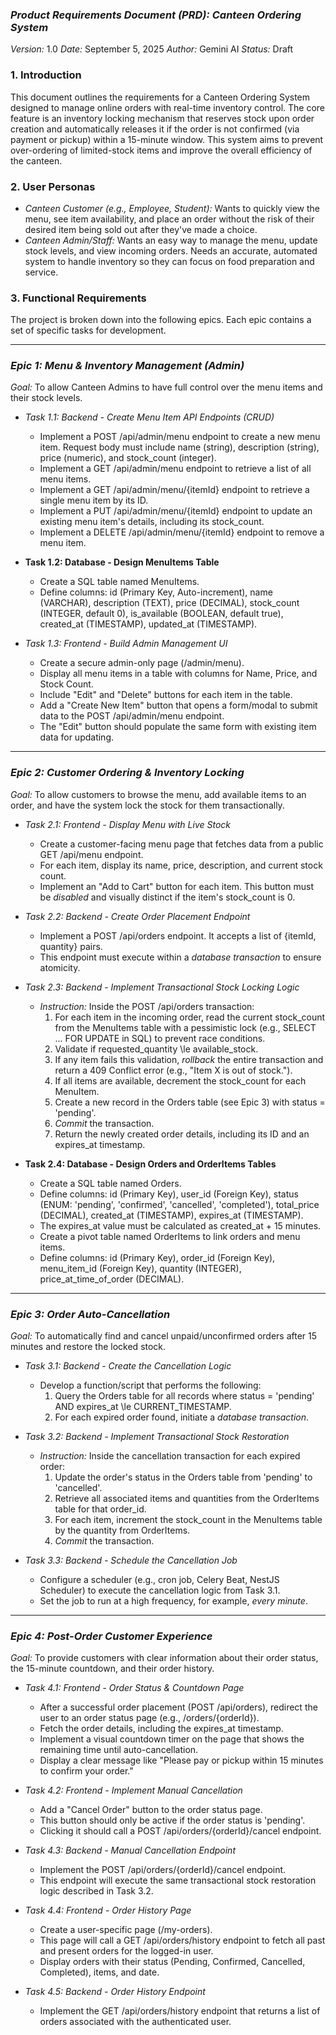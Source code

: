 ### *Product Requirements Document (PRD): Canteen Ordering System*

*Version:* 1.0
*Date:* September 5, 2025
*Author:* Gemini AI
*Status:* Draft

### 1. Introduction

This document outlines the requirements for a Canteen Ordering System designed to manage online orders with real-time inventory control. The core feature is an inventory locking mechanism that reserves stock upon order creation and automatically releases it if the order is not confirmed (via payment or pickup) within a 15-minute window. This system aims to prevent over-ordering of limited-stock items and improve the overall efficiency of the canteen.

### 2. User Personas

* *Canteen Customer (e.g., Employee, Student):* Wants to quickly view the menu, see item availability, and place an order without the risk of their desired item being sold out after they've made a choice.
* *Canteen Admin/Staff:* Wants an easy way to manage the menu, update stock levels, and view incoming orders. Needs an accurate, automated system to handle inventory so they can focus on food preparation and service.

### 3. Functional Requirements

The project is broken down into the following epics. Each epic contains a set of specific tasks for development.

---

### *Epic 1: Menu & Inventory Management (Admin)*

*Goal:* To allow Canteen Admins to have full control over the menu items and their stock levels.

* *Task 1.1: Backend - Create Menu Item API Endpoints (CRUD)*
    * Implement a POST /api/admin/menu endpoint to create a new menu item. Request body must include name (string), description (string), price (numeric), and stock_count (integer).
    * Implement a GET /api/admin/menu endpoint to retrieve a list of all menu items.
    * Implement a GET /api/admin/menu/{itemId} endpoint to retrieve a single menu item by its ID.
    * Implement a PUT /api/admin/menu/{itemId} endpoint to update an existing menu item's details, including its stock_count.
    * Implement a DELETE /api/admin/menu/{itemId} endpoint to remove a menu item.

* **Task 1.2: Database - Design MenuItems Table**
    * Create a SQL table named MenuItems.
    * Define columns: id (Primary Key, Auto-increment), name (VARCHAR), description (TEXT), price (DECIMAL), stock_count (INTEGER, default 0), is_available (BOOLEAN, default true), created_at (TIMESTAMP), updated_at (TIMESTAMP).

* *Task 1.3: Frontend - Build Admin Management UI*
    * Create a secure admin-only page (/admin/menu).
    * Display all menu items in a table with columns for Name, Price, and Stock Count.
    * Include "Edit" and "Delete" buttons for each item in the table.
    * Add a "Create New Item" button that opens a form/modal to submit data to the POST /api/admin/menu endpoint.
    * The "Edit" button should populate the same form with existing item data for updating.

---

### *Epic 2: Customer Ordering & Inventory Locking*

*Goal:* To allow customers to browse the menu, add available items to an order, and have the system lock the stock for them transactionally.

* *Task 2.1: Frontend - Display Menu with Live Stock*
    * Create a customer-facing menu page that fetches data from a public GET /api/menu endpoint.
    * For each item, display its name, price, description, and current stock count.
    * Implement an "Add to Cart" button for each item. This button must be *disabled* and visually distinct if the item's stock_count is $0$.

* *Task 2.2: Backend - Create Order Placement Endpoint*
    * Implement a POST /api/orders endpoint. It accepts a list of {itemId, quantity} pairs.
    * This endpoint must execute within a *database transaction* to ensure atomicity.

* *Task 2.3: Backend - Implement Transactional Stock Locking Logic*
    * *Instruction:* Inside the POST /api/orders transaction:
        1.  For each item in the incoming order, read the current stock_count from the MenuItems table with a pessimistic lock (e.g., SELECT ... FOR UPDATE in SQL) to prevent race conditions.
        2.  Validate if requested_quantity \le available_stock.
        3.  If any item fails this validation, *rollback* the entire transaction and return a 409 Conflict error (e.g., "Item X is out of stock.").
        4.  If all items are available, decrement the stock_count for each MenuItem.
        5.  Create a new record in the Orders table (see Epic 3) with status = 'pending'.
        6.  *Commit* the transaction.
        7.  Return the newly created order details, including its ID and an expires_at timestamp.

* **Task 2.4: Database - Design Orders and OrderItems Tables**
    * Create a SQL table named Orders.
    * Define columns: id (Primary Key), user_id (Foreign Key), status (ENUM: 'pending', 'confirmed', 'cancelled', 'completed'), total_price (DECIMAL), created_at (TIMESTAMP), expires_at (TIMESTAMP).
    * The expires_at value must be calculated as created_at + 15 minutes.
    * Create a pivot table named OrderItems to link orders and menu items.
    * Define columns: id (Primary Key), order_id (Foreign Key), menu_item_id (Foreign Key), quantity (INTEGER), price_at_time_of_order (DECIMAL).

---

### *Epic 3: Order Auto-Cancellation*

*Goal:* To automatically find and cancel unpaid/unconfirmed orders after 15 minutes and restore the locked stock.

* *Task 3.1: Backend - Create the Cancellation Logic*
    * Develop a function/script that performs the following:
        1.  Query the Orders table for all records where status = 'pending' AND expires_at \le CURRENT_TIMESTAMP.
        2.  For each expired order found, initiate a *database transaction*.

* *Task 3.2: Backend - Implement Transactional Stock Restoration*
    * *Instruction:* Inside the cancellation transaction for each expired order:
        1.  Update the order's status in the Orders table from 'pending' to 'cancelled'.
        2.  Retrieve all associated items and quantities from the OrderItems table for that order_id.
        3.  For each item, increment the stock_count in the MenuItems table by the quantity from OrderItems.
        4.  *Commit* the transaction.

* *Task 3.3: Backend - Schedule the Cancellation Job*
    * Configure a scheduler (e.g., cron job, Celery Beat, NestJS Scheduler) to execute the cancellation logic from Task 3.1.
    * Set the job to run at a high frequency, for example, *every minute*.

---

### *Epic 4: Post-Order Customer Experience*

*Goal:* To provide customers with clear information about their order status, the 15-minute countdown, and their order history.

* *Task 4.1: Frontend - Order Status & Countdown Page*
    * After a successful order placement (POST /api/orders), redirect the user to an order status page (e.g., /orders/{orderId}).
    * Fetch the order details, including the expires_at timestamp.
    * Implement a visual countdown timer on the page that shows the remaining time until auto-cancellation.
    * Display a clear message like "Please pay or pickup within 15 minutes to confirm your order."

* *Task 4.2: Frontend - Implement Manual Cancellation*
    * Add a "Cancel Order" button to the order status page.
    * This button should only be active if the order status is 'pending'.
    * Clicking it should call a POST /api/orders/{orderId}/cancel endpoint.

* *Task 4.3: Backend - Manual Cancellation Endpoint*
    * Implement the POST /api/orders/{orderId}/cancel endpoint.
    * This endpoint will execute the same transactional stock restoration logic described in Task 3.2.

* *Task 4.4: Frontend - Order History Page*
    * Create a user-specific page (/my-orders).
    * This page will call a GET /api/orders/history endpoint to fetch all past and present orders for the logged-in user.
    * Display orders with their status (Pending, Confirmed, Cancelled, Completed), items, and date.

* *Task 4.5: Backend - Order History Endpoint*
    * Implement the GET /api/orders/history endpoint that returns a list of orders associated with the authenticated user.